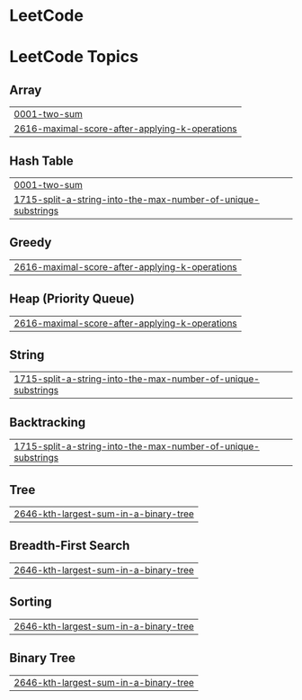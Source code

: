# LeetCode
<!---LeetCode Topics Start-->
# LeetCode Topics
## Array
|  |
| ------- |
| [0001-two-sum](https://github.com/Surya-Hitesh-Nalam/LeetCode/tree/master/0001-two-sum) |
| [2616-maximal-score-after-applying-k-operations](https://github.com/Surya-Hitesh-Nalam/LeetCode/tree/master/2616-maximal-score-after-applying-k-operations) |
## Hash Table
|  |
| ------- |
| [0001-two-sum](https://github.com/Surya-Hitesh-Nalam/LeetCode/tree/master/0001-two-sum) |
| [1715-split-a-string-into-the-max-number-of-unique-substrings](https://github.com/Surya-Hitesh-Nalam/LeetCode/tree/master/1715-split-a-string-into-the-max-number-of-unique-substrings) |
## Greedy
|  |
| ------- |
| [2616-maximal-score-after-applying-k-operations](https://github.com/Surya-Hitesh-Nalam/LeetCode/tree/master/2616-maximal-score-after-applying-k-operations) |
## Heap (Priority Queue)
|  |
| ------- |
| [2616-maximal-score-after-applying-k-operations](https://github.com/Surya-Hitesh-Nalam/LeetCode/tree/master/2616-maximal-score-after-applying-k-operations) |
## String
|  |
| ------- |
| [1715-split-a-string-into-the-max-number-of-unique-substrings](https://github.com/Surya-Hitesh-Nalam/LeetCode/tree/master/1715-split-a-string-into-the-max-number-of-unique-substrings) |
## Backtracking
|  |
| ------- |
| [1715-split-a-string-into-the-max-number-of-unique-substrings](https://github.com/Surya-Hitesh-Nalam/LeetCode/tree/master/1715-split-a-string-into-the-max-number-of-unique-substrings) |
## Tree
|  |
| ------- |
| [2646-kth-largest-sum-in-a-binary-tree](https://github.com/Surya-Hitesh-Nalam/LeetCode/tree/master/2646-kth-largest-sum-in-a-binary-tree) |
## Breadth-First Search
|  |
| ------- |
| [2646-kth-largest-sum-in-a-binary-tree](https://github.com/Surya-Hitesh-Nalam/LeetCode/tree/master/2646-kth-largest-sum-in-a-binary-tree) |
## Sorting
|  |
| ------- |
| [2646-kth-largest-sum-in-a-binary-tree](https://github.com/Surya-Hitesh-Nalam/LeetCode/tree/master/2646-kth-largest-sum-in-a-binary-tree) |
## Binary Tree
|  |
| ------- |
| [2646-kth-largest-sum-in-a-binary-tree](https://github.com/Surya-Hitesh-Nalam/LeetCode/tree/master/2646-kth-largest-sum-in-a-binary-tree) |
<!---LeetCode Topics End-->